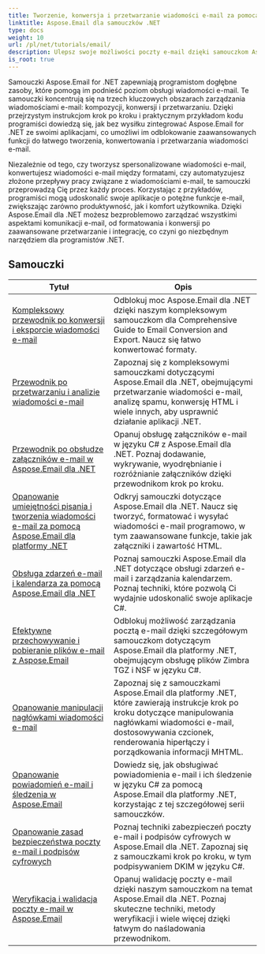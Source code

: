 ```yaml
---
title: Tworzenie, konwersja i przetwarzanie wiadomości e-mail za pomocą Aspose.Email
linktitle: Aspose.Email dla samouczków .NET
type: docs
weight: 10
url: /pl/net/tutorials/email/
description: Ulepsz swoje możliwości poczty e-mail dzięki samouczkom Aspose.Email dla .NET. Dowiedz się, jak tworzyć, konwertować i przetwarzać wiadomości e-mail w celu zaawansowanego zarządzania pocztą e-mail.
is_root: true
---
```


Samouczki Aspose.Email for .NET zapewniają programistom dogłębne zasoby, które pomogą im podnieść poziom obsługi wiadomości e-mail. Te samouczki koncentrują się na trzech kluczowych obszarach zarządzania wiadomościami e-mail: kompozycji, konwersji i przetwarzaniu. Dzięki przejrzystym instrukcjom krok po kroku i praktycznym przykładom kodu programiści dowiedzą się, jak bez wysiłku zintegrować Aspose.Email for .NET ze swoimi aplikacjami, co umożliwi im odblokowanie zaawansowanych funkcji do łatwego tworzenia, konwertowania i przetwarzania wiadomości e-mail.

Niezależnie od tego, czy tworzysz spersonalizowane wiadomości e-mail, konwertujesz wiadomości e-mail między formatami, czy automatyzujesz złożone przepływy pracy związane z wiadomościami e-mail, te samouczki przeprowadzą Cię przez każdy proces. Korzystając z przykładów, programiści mogą udoskonalić swoje aplikacje o potężne funkcje e-mail, zwiększając zarówno produktywność, jak i komfort użytkownika. Dzięki Aspose.Email dla .NET możesz bezproblemowo zarządzać wszystkimi aspektami komunikacji e-mail, od formatowania i konwersji po zaawansowane przetwarzanie i integrację, co czyni go niezbędnym narzędziem dla programistów .NET.

## Samouczki
| Tytuł | Opis |
| --- | --- | 
| [Kompleksowy przewodnik po konwersji i eksporcie wiadomości e-mail](./comprehensive-guide-to-email-conversion-and-export/) | Odblokuj moc Aspose.Email dla .NET dzięki naszym kompleksowym samouczkom dla Comprehensive Guide to Email Conversion and Export. Naucz się łatwo konwertować formaty. |
| [Przewodnik po przetwarzaniu i analizie wiadomości e-mail](./guide-to-email-processing-and-analysis/) | Zapoznaj się z kompleksowymi samouczkami dotyczącymi Aspose.Email dla .NET, obejmującymi przetwarzanie wiadomości e-mail, analizę spamu, konwersję HTML i wiele innych, aby usprawnić działanie aplikacji .NET. | 
| [Przewodnik po obsłudze załączników e-mail w Aspose.Email dla .NET](./handling-email-attachments/) | Opanuj obsługę załączników e-mail w języku C# z Aspose.Email dla .NET. Poznaj dodawanie, wykrywanie, wyodrębnianie i rozróżnianie załączników dzięki przewodnikom krok po kroku. |
| [Opanowanie umiejętności pisania i tworzenia wiadomości e-mail za pomocą Aspose.Email dla platformy .NET](./mastering-email-composition-and-creation/) | Odkryj samouczki dotyczące Aspose.Email dla .NET. Naucz się tworzyć, formatować i wysyłać wiadomości e-mail programowo, w tym zaawansowane funkcje, takie jak załączniki i zawartość HTML. |
| [Obsługa zdarzeń e-mail i kalendarza za pomocą Aspose.Email dla .NET](./handling-email-events-and-calendar/) | Poznaj samouczki Aspose.Email dla .NET dotyczące obsługi zdarzeń e-mail i zarządzania kalendarzem. Poznaj techniki, które pozwolą Ci wydajnie udoskonalić swoje aplikacje C#. |
| [Efektywne przechowywanie i pobieranie plików e-mail z Aspose.Email](./email-files-storage-and-retrieval/) | Odblokuj możliwość zarządzania pocztą e-mail dzięki szczegółowym samouczkom dotyczącym Aspose.Email dla platformy .NET, obejmującym obsługę plików Zimbra TGZ i NSF w języku C#. |
| [Opanowanie manipulacji nagłówkami wiadomości e-mail](./mastering-email-header-manipulation/) | Zapoznaj się z samouczkami Aspose.Email dla platformy .NET, które zawierają instrukcje krok po kroku dotyczące manipulowania nagłówkami wiadomości e-mail, dostosowywania czcionek, renderowania hiperłączy i porządkowania informacji MHTML. |
| [Opanowanie powiadomień e-mail i śledzenia w Aspose.Email](./mastering-email-notifications-and-tracking/) | Dowiedz się, jak obsługiwać powiadomienia e-mail i ich śledzenie w języku C# za pomocą Aspose.Email dla platformy .NET, korzystając z tej szczegółowej serii samouczków. |
| [Opanowanie zasad bezpieczeństwa poczty e-mail i podpisów cyfrowych](./mastering-email-security-and-signatures/) | Poznaj techniki zabezpieczeń poczty e-mail i podpisów cyfrowych w Aspose.Email dla .NET. Zapoznaj się z samouczkami krok po kroku, w tym podpisywaniem DKIM w języku C#. |
| [Weryfikacja i walidacja poczty e-mail w Aspose.Email](./master-email-validation-and-verification/) | Opanuj walidację poczty e-mail dzięki naszym samouczkom na temat Aspose.Email dla .NET. Poznaj skuteczne techniki, metody weryfikacji i wiele więcej dzięki łatwym do naśladowania przewodnikom. |
